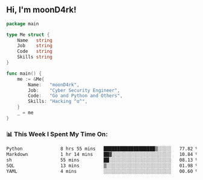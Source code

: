 <h2> Hi, I'm moonD4rk!</h2>

```go
package main

type Me struct {
	Name   string
	Job    string
	Code   string
	Skills string
}

func main() {
	me := &Me{
		Name:   "moonD4rk",
		Job:    "Cyber Security Engineer",
		Code:   "Go and Python and Others",
		Skills: "Hacking ^o^",
	}
	_ = me
}
```

<h3>📊 This Week I Spent My Time On:</h3>
<!-- <img align='right' src="https://github-readme-stats.vercel.app/api?username=moond4rk&show_icons=true&theme=radical", width="300" height="150"> -->

<!--START_SECTION:waka-->

```txt
Python              8 hrs 55 mins   ███████████████████▒░░░░░   77.82 %
Markdown            1 hr 14 mins    ██▓░░░░░░░░░░░░░░░░░░░░░░   10.84 %
sh                  55 mins         ██░░░░░░░░░░░░░░░░░░░░░░░   08.13 %
SQL                 13 mins         ▒░░░░░░░░░░░░░░░░░░░░░░░░   01.98 %
YAML                4 mins          ░░░░░░░░░░░░░░░░░░░░░░░░░   00.60 %
```

<!--END_SECTION:waka-->

